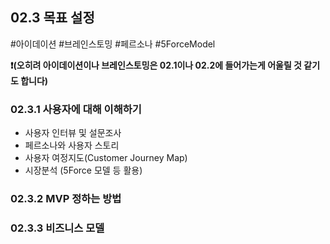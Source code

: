 ## 02.3 목표 설정

#아이데이션 #브레인스토밍 #페르소나 #5ForceModel

**❗(오히려 아이데이션이나 브레인스토밍은 02.1이나 02.2에 들어가는게 어울릴 것 같기도 합니다)**

### 02.3.1 사용자에 대해 이해하기
- 사용자 인터뷰 및 설문조사
- 페르소나와 사용자 스토리
- 사용자 여정지도(Customer Journey Map)
- 시장분석 (5Force 모델 등 활용)

### 02.3.2 MVP 정하는 방법


### 02.3.3 비즈니스 모델
